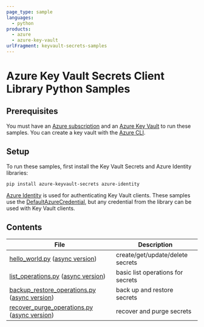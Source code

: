 ```yaml
---
page_type: sample
languages:
  - python
products:
  - azure
  - azure-key-vault
urlFragment: keyvault-secrets-samples
---
```


# Azure Key Vault Secrets Client Library Python Samples

## Prerequisites

You must have an [Azure subscription](https://azure.microsoft.com/free) and an
[Azure Key Vault](https://docs.microsoft.com/azure/key-vault/general/overview) to run
these samples. You can create a key vault with the
[Azure CLI](https://docs.microsoft.com/azure/key-vault/general/quick-create-cli).

## Setup

To run these samples, first install the Key Vault Secrets and Azure Identity libraries:

```commandline
pip install azure-keyvault-secrets azure-identity
```

[Azure Identity](https://github.com/Azure/azure-sdk-for-python/blob/main/sdk/identity/azure-identity/README.md) is used for authenticating Key Vault clients. These samples use the
[DefaultAzureCredential](https://github.com/Azure/azure-sdk-for-python/blob/main/sdk/identity/azure-identity/README.md#defaultazurecredential), but any credential from the library can be used with Key Vault clients.

## Contents

| File | Description |
|-------------|-------------|
| [hello_world.py][hello_world_sample] ([async version][hello_world_async_sample]) | create/get/update/delete secrets |
| [list_operations.py][list_operations_sample] ([async version][list_operations_async_sample]) | basic list operations for secrets |
| [backup_restore_operations.py][backup_operations_sample] ([async version][backup_operations_async_sample]) | back up and restore secrets |
| [recover_purge_operations.py][recover_purge_sample] ([async version][recover_purge_async_sample]) | recover and purge secrets |

[hello_world_sample]: https://github.com/Azure/azure-sdk-for-python/tree/main/sdk/keyvault/azure-keyvault-secrets/samples/hello_world.py
[hello_world_async_sample]: https://github.com/Azure/azure-sdk-for-python/tree/main/sdk/keyvault/azure-keyvault-secrets/samples/hello_world_async.py
[backup_operations_sample]: https://github.com/Azure/azure-sdk-for-python/tree/main/sdk/keyvault/azure-keyvault-secrets/samples/backup_restore_operations.py
[backup_operations_async_sample]: https://github.com/Azure/azure-sdk-for-python/tree/main/sdk/keyvault/azure-keyvault-secrets/samples/backup_restore_operations_async.py
[list_operations_sample]: https://github.com/Azure/azure-sdk-for-python/tree/main/sdk/keyvault/azure-keyvault-secrets/samples/list_operations.py
[list_operations_async_sample]: https://github.com/Azure/azure-sdk-for-python/tree/main/sdk/keyvault/azure-keyvault-secrets/samples/list_operations_async.py
[recover_purge_sample]: https://github.com/Azure/azure-sdk-for-python/tree/main/sdk/keyvault/azure-keyvault-secrets/samples/recover_purge_operations.py
[recover_purge_async_sample]: https://github.com/Azure/azure-sdk-for-python/tree/main/sdk/keyvault/azure-keyvault-secrets/samples/recover_purge_operations_async.py